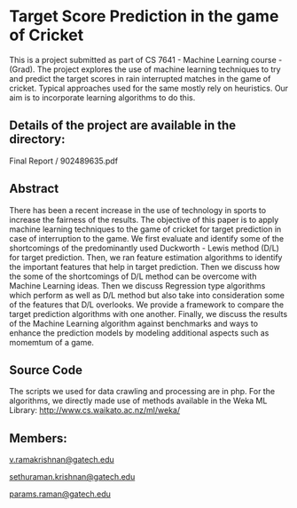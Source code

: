 # Target Score Prediction in the game of Cricket

This is a project submitted as part of CS 7641 - Machine Learning course - (Grad). The project explores the use of machine learning
techniques to try and predict the target scores in rain interrupted matches in the game of cricket. Typical approaches used for the same mostly rely on heuristics. Our aim is to incorporate learning algorithms to do this.

## Details of the project are available in the directory:
Final Report / 902489635.pdf

## Abstract

There has been a recent increase in the use of technology in sports to increase the fairness of the results. The objective of this paper is to apply machine learning techniques to the game of cricket for target prediction in case of interruption to the game. We first evaluate and identify some of the shortcomings of the predominantly used Duckworth - Lewis method (D/L) for target prediction. Then, we ran feature estimation algorithms to identify the important features that help in target prediction. Then we discuss how the some of the shortcomings of D/L method can be overcome with Machine Learning ideas. Then we discuss Regression type algorithms which perform as well as D/L method but also take into consideration some of the features that D/L overlooks. We provide a framework to compare the target prediction algorithms with one another. Finally, we discuss the results of the Machine Learning algorithm against benchmarks and ways to enhance the prediction models by modeling additional aspects such as momemtum of a game.

## Source Code

The scripts we used for data crawling and processing are in php. For the algorithms, we directly made use of methods available in 
the Weka ML Library: http://www.cs.waikato.ac.nz/ml/weka/

## Members:

v.ramakrishnan@gatech.edu

sethuraman.krishnan@gatech.edu

params.raman@gatech.edu
